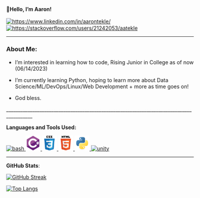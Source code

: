 **👋Hello, I’m Aaron!**

<a href="https://linkedin.com/in/https://www.linkedin.com/in/aarontekle/" target="blank"><img align="center" src="https://raw.githubusercontent.com/rahuldkjain/github-profile-readme-generator/master/src/images/icons/Social/linked-in-alt.svg" alt="https://www.linkedin.com/in/aarontekle/" height="30" width="40" /></a>
<a href="https://stackoverflow.com/users/https://stackoverflow.com/users/21242053/aatekle" target="blank"><img align="center" src="https://raw.githubusercontent.com/rahuldkjain/github-profile-readme-generator/master/src/images/icons/Social/stack-overflow.svg" alt="https://stackoverflow.com/users/21242053/aatekle" height="30" width="40" /></a>
______________________________________________________________________________________________

<h3 align="left">About Me:</h3>
<p align="left">
  
- I’m interested in learning how to code, Rising Junior in College as of now (06/14/2023)
  
- I’m currently learning Python, hoping to learn more about Data Science/ML/DevOps/Linux/Web Development + more as time goes on!
  
- God bless.
</p>
_________________________________________________________________________________________

**Languages and Tools Used:**

<p align="left"> <a href="https://www.gnu.org/software/bash/" target="_blank" rel="noreferrer"> <img src="https://www.vectorlogo.zone/logos/gnu_bash/gnu_bash-icon.svg" alt="bash" width="40" height="40"/> </a> <a href="https://www.w3schools.com/cs/" target="_blank" rel="noreferrer"> <img src="https://raw.githubusercontent.com/devicons/devicon/master/icons/csharp/csharp-original.svg" alt="csharp" width="40" height="40"/> </a> <a href="https://www.w3schools.com/css/" target="_blank" rel="noreferrer"> <img src="https://raw.githubusercontent.com/devicons/devicon/master/icons/css3/css3-original-wordmark.svg" alt="css3" width="40" height="40"/> </a> <a href="https://www.w3.org/html/" target="_blank" rel="noreferrer"> <img src="https://raw.githubusercontent.com/devicons/devicon/master/icons/html5/html5-original-wordmark.svg" alt="html5" width="40" height="40"/> </a> <a href="https://www.python.org" target="_blank" rel="noreferrer"> <img src="https://raw.githubusercontent.com/devicons/devicon/master/icons/python/python-original.svg" alt="python" width="40" height="40"/> </a> <a href="https://unity.com/" target="_blank" rel="noreferrer"> <img src="https://www.vectorlogo.zone/logos/unity3d/unity3d-icon.svg" alt="unity" width="40" height="40"/> </a> </p>

______________________________________________________________________________________________________________________________________________________


**GitHub Stats**:

[![GitHub Streak](https://streak-stats.demolab.com/?user=AaTekle)](https://git.io/streak-stats)

[![Top Langs](https://github-readme-stats.vercel.app/api/top-langs/?username=AaTekle)](https://github.com/AaTekle/github-readme-stats)
